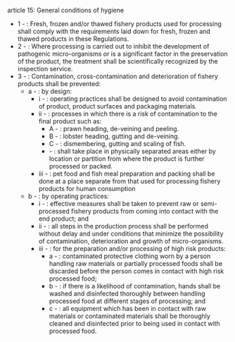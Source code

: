 article 15: General conditions of hygiene

<ul>
			<li>1 - : Fresh, frozen and&#x2F;or thawed fishery products used for processing shall comply with the requirements laid down for fresh, frozen and thawed products in these Regulations.<ul>
			</ul></li>			<li>2 - : Where processing is carried out to inhibit the development of pathogenic micro-organisms or is a significant factor in the preservation of the product, the treatment shall be scientifically recognized by the inspection service.<ul>
			</ul></li>			<li>3 - : Contamination, cross-contamination and deterioration of fishery products shall be prevented:<ul>
						<li>a - : by design:<ul>
									<li>i - : operating practices shall be designed to avoid contamination of product, product surfaces and packaging materials.<ul>
									</ul></li>									<li>ii - : processes in which there is a risk of contamination to the final product such as:<ul>
												<li>A - : prawn heading, de-veining and peeling.<ul>
												</ul></li>												<li>B - : lobster heading, gutting and de-veining.<ul>
												</ul></li>												<li>C - : dismembering, gutting and scaling of fish.<ul>
												</ul></li>												<li> - : shall take place in physically separated areas either by location or partition from where the product is further processed or packed.<ul>
												</ul></li>									</ul></li>									<li>iii - : pet food and fish meal preparation and packing shall be done at a place separate from that used for processing fishery products for human consumption<ul>
									</ul></li>						</ul></li>						<li>b - : by operating practices:<ul>
									<li>i - : effective measures shall be taken to prevent raw or semi-processed fishery products from coming into contact with the end product; and<ul>
									</ul></li>									<li>ii - : all steps in the production process shall be performed without delay and under conditions that minimize the possibility of contamination, deterioration and growth of micro-organisms.<ul>
									</ul></li>									<li>iii - : for the preparation and&#x2F;or processing of high risk products:<ul>
												<li>a - : contaminated protective clothing worn by a person handling raw materials or partially processed foods shall be discarded before the person comes in contact with high risk processed food;<ul>
												</ul></li>												<li>b - : if there is a likelihood of contamination, hands shall be washed and disinfected thoroughly between handling processed food at different stages of processing; and<ul>
												</ul></li>												<li>c - : all equipment which has been in contact with raw materials or contaminated materials shall be thoroughly cleaned and disinfected prior to being used in contact with processed food.<ul>
												</ul></li>									</ul></li>						</ul></li>			</ul></li></ul>